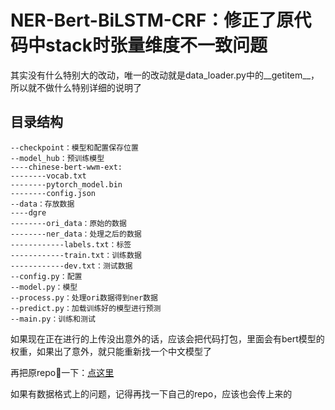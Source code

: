 # NER-Bert-BiLSTM-CRF：修正了原代码中stack时张量维度不一致问题
其实没有什么特别大的改动，唯一的改动就是data_loader.py中的__getitem__，所以就不做什么特别详细的说明了


## 目录结构
```
--checkpoint：模型和配置保存位置
--model_hub：预训练模型
----chinese-bert-wwm-ext:
--------vocab.txt
--------pytorch_model.bin
--------config.json
--data：存放数据
----dgre
--------ori_data：原始的数据
--------ner_data：处理之后的数据
------------labels.txt：标签
------------train.txt：训练数据
------------dev.txt：测试数据
--config.py：配置
--model.py：模型
--process.py：处理ori数据得到ner数据
--predict.py：加载训练好的模型进行预测
--main.py：训练和测试
```

如果现在正在进行的上传没出意外的话，应该会把代码打包，里面会有bert模型的权重，如果出了意外，就只能重新找一个中文模型了

再把原repo🐎一下：[点这里](https://github.com/taishan1994/BERT-BILSTM-CRF)

如果有数据格式上的问题，记得再找一下自己的repo，应该也会传上来的
